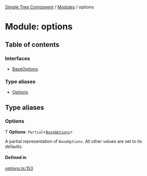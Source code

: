 [Simple Tree Component](../README.md) / [Modules](../modules.md) / options

# Module: options

## Table of contents

### Interfaces

- [BaseOptions](options.BaseOptions.md)

### Type aliases

- [Options](options.md#options)

## Type aliases

### Options

Ƭ **Options**: `Partial`<[`BaseOptions`](options.BaseOptions.md)\>

A partial representation of `BaseOptions`. All other values are set to its defaults.

#### Defined in

[options.ts:153](https://github.com/ckotzbauer/simple-tree-component/blob/e64bd84/src/types/options.ts#L153)
